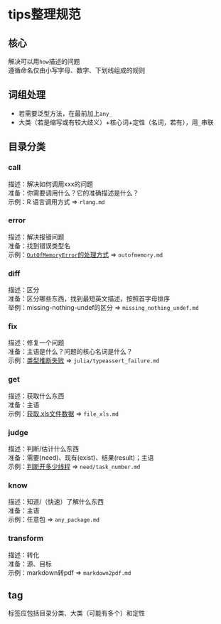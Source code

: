 # tips整理规范
## 核心
解决可以用`how`描述的问题\
遵循命名仅由小写字母、数字、下划线组成的规则

## 词组处理
* 若需要泛型方法，在最前加上`any_`
* 大类（若是缩写或有较大歧义）+核心词+定性（名词，若有），用`_`串联

## 目录分类
### call
描述：解决如何调用xxx的问题\
准备：你需要调用什么？它的准确描述是什么？\
示例：R 语言调用方式 => `rlang.md`

### error
描述：解决报错问题\
准备：找到错误类型名\
示例：[`OutOfMemoryError`的处理方式](https://discourse.juliacn.com/t/topic/5752) => `outofmemory.md`

### diff
描述：区分\
准备：区分哪些东西，找到最短英文描述，按照首字母排序\
举例：missing-nothing-undef的区分 => `missing_nothing_undef.md`

### fix
描述：修复一个问题\
准备：主语是什么？问题的核心名词是什么？\
示例：[类型推断失败](https://discourse.juliacn.com/t/topic/6218) => `julia/typeassert_failure.md`

### get
描述：获取什么东西\
准备：主语\
示例：[获取.xls文件数据](https://discourse.juliacn.com/t/topic/5138) =>  `file_xls.md`

### judge
描述：判断/估计什么东西\
准备：需要(need)、现有(exist)、结果(result)；主语\
示例：[判断开多少线程](https://discourse.juliacn.com/t/topic/6215) => `need/task_number.md`

### know
描述：知道/（快速）了解什么东西\
准备：主语\
示例：任意包 => `any_package.md`

### transform
描述：转化\
准备：源、目标\
示例：markdown转pdf => `markdown2pdf.md`

## tag
标签应包括目录分类、大类（可能有多个）和定性
